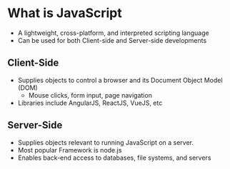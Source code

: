 # What is JavaScript
  - A lightweight, cross-platform, and interpreted scripting language
  - Can be used for both Client-side and Server-side developments

## Client-Side
  - Supplies objects to control a browser and its Document Object Model (DOM)
    - Mouse clicks, form input, page navigation
  - Libraries include AngularJS, ReactJS, VueJS, etc

## Server-Side
  - Supplies objects relevant to running JavaScript on a server.
  - Most popular Framework is node.js
  - Enables back-end access to databases, file systems, and servers

